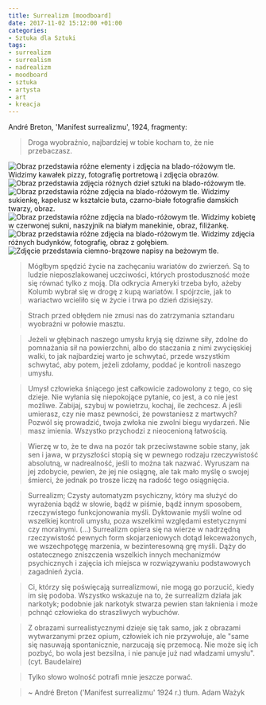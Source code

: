 ```yaml
---
title: Surrealizm [moodboard]
date: 2017-11-02 15:12:00 +01:00
categories:
- Sztuka dla Sztuki
tags:
- surrealizm
- surrealism
- nadrealizm
- moodboard
- sztuka
- artysta
- art
- kreacja
---
```


<olela-narrative>
André Breton, 'Manifest surrealizmu', 1924, fragmenty:
</olela-narrative>

> Droga wyobraźnio, najbardziej w tobie kocham to, 
> że nie przebaczasz.

![Obraz przedstawia różne elementy i zdjęcia na blado-różowym tle. Widzimy kawałek pizzy, fotografię portretową i zdjęcia obrazów.](https://assets2.ello.co/uploads/asset/attachment/6434565/ello-optimized-6114c15d.jpg)
![Obraz przedstawia zdjęcia różnych dzieł sztuki na blado-różowym tle.](https://assets0.ello.co/uploads/asset/attachment/6434569/ello-optimized-4f732112.jpg)
![Obraz przedstawia różne zdjęcia na blado-różowym tle. Widzimy sukienkę, kapelusz w kształcie buta, czarno-białe fotografie damskich twarzy, obraz.](https://assets0.ello.co/uploads/asset/attachment/6434571/ello-optimized-76db7fec.jpg)
![Obraz przedstawia różne zdjęcia na blado-różowym tle. Widzimy kobietę w czerwonej sukni, naszyjnik na białym manekinie, obraz, filiżankę.](https://assets2.ello.co/uploads/asset/attachment/6434572/ello-optimized-291ac1d4.jpg)
![Obraz przedstawia różne zdjęcia na blado-różowym tle. Widzimy zdjęcia różnych budynków, fotografię, obraz z gołębiem.](https://assets0.ello.co/uploads/asset/attachment/6434576/ello-optimized-e3632a97.jpg)
![Zdjęcie przedstawia ciemno-brązowe napisy na beżowym tle.](https://assets2.ello.co/uploads/asset/attachment/6434577/ello-optimized-fba91b4c.jpg)

> Mógłbym spędzić życie na zachęcaniu wariatów do zwierzeń. 
> Są to ludzie nieposzlakowanej uczciwości, których prostoduszność może się równać tylko z moją. 
> Dla odkrycia Ameryki trzeba było, ażeby Kolumb wybrał się w drogę z kupą wariatów. I spójrzcie, jak to wariactwo wcieliło się w życie i trwa po dzień dzisiejszy.

> Strach przed obłędem nie zmusi nas do zatrzymania sztandaru wyobraźni w połowie masztu.

> Jeżeli w głębinach naszego umysłu kryją się dziwne siły, zdolne do pomnażania sił na powierzchni, 
> albo do staczania z nimi zwycięskiej walki, to jak najbardziej warto je schwytać, przede wszystkim schwytać, aby potem, 
> jeżeli zdołamy, poddać je kontroli naszego umysłu.

> Umysł człowieka śniącego jest całkowicie zadowolony z tego, co się dzieje. Nie wyłania się niepokojące pytanie, 
> co jest, a co nie jest możliwe. Zabijaj, szybuj w powietrzu, kochaj, ile zechcesz. A jeśli umierasz, czy nie masz pewności, 
> że powstaniesz z martwych? Pozwól się prowadzić, 
> twoja zwłoka nie zwolni biegu wydarzeń. Nie masz imienia.
> Wszystko przychodzi z nieocenioną łatwością.

> Wierzę w to, że te dwa na pozór tak przeciwstawne sobie stany, jak sen i jawa, w przyszłości stopią się w pewnego rodzaju rzeczywistość absolutną, w nadrealność, jeśli to można tak nazwać. Wyruszam na jej zdobycie, pewien, że jej nie osiągnę, 
> ale tak mało myślę o swojej śmierci, że jednak po trosze liczę na radość tego osiągnięcia.

> Surrealizm; Czysty automatyzm psychiczny, który ma służyć do wyrażenia bądź w słowie, bądź w piśmie, bądź innym sposobem, rzeczywistego funkcjonowania myśli. 
Dyktowanie myśli wolne od wszelkiej kontroli umysłu, poza wszelkimi względami estetycznymi czy moralnymi. (...)
Surrealizm opiera się na wierze w nadrzędną rzeczywistość pewnych form skojarzeniowych dotąd lekceważonych, 
we wszechpotęgę marzenia, w bezinteresowną grę myśli. 
> Dąży do ostatecznego zniszczenia wszelkich innych mechanizmów psychicznych i zajęcia ich miejsca w rozwiązywaniu podstawowych zagadnień życia.

> Ci, którzy się poświęcają surrealizmowi, nie mogą go porzucić, kiedy im się podoba. Wszystko wskazuje na to, że surrealizm 
> działa jak narkotyk; podobnie jak narkotyk stwarza pewien stan łaknienia i może pchnąć człowieka do straszliwych wybuchów.

> Z obrazami surrealistycznymi dzieje się tak samo, jak z obrazami wytwarzanymi przez opium, człowiek ich nie przywołuje,
> ale "same się nasuwają spontanicznie, narzucają się przemocą. Nie może się ich pozbyć, bo wola jest bezsilna, i nie panuje już nad władzami umysłu". (cyt. Baudelaire)

>Tylko słowo wolność potrafi mnie jeszcze porwać.

>
> ~ André Breton ('Manifest surrealizmu' 1924 r.) tłum. Adam Ważyk



